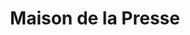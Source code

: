 ---
title: "Maison de la Presse"
url: /saint-raphael/maison-de-la-presse/
shop: marchand de journaux
---